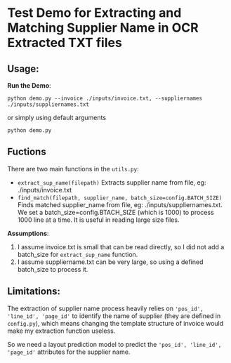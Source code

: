 # Test Demo for Extracting and Matching Supplier Name in OCR Extracted TXT files

## Usage:

__Run the Demo__:

```
python demo.py --invoice ./inputs/invoice.txt, --suppliernames ./inputs/suppliernames.txt
```
or simply using default arguments

```
python demo.py
```

## Fuctions

There are two main functions in the `utils.py`:
- `extract_sup_name(filepath)` Extracts supplier name from file, eg: ./inputs/invoice.txt
- `find_match(filepath, supplier_name, batch_size=config.BATCH_SIZE)` Finds matched supplier_name from file, eg: ./inputs/suppliernames.txt. We set a batch_size=config.BTACH_SIZE (which is 1000) to process 1000 line at a time. It is useful in reading large size files.

__Assumptions__:
1. I assume invoice.txt is small that can be read directly, so I did not add a batch_size for `extract_sup_name` function.
2. I assume suppliername.txt can be very large, so using a defined batch_size to process it.

## Limitations:
The extraction of supplier name process heavily relies on `'pos_id', 'line_id', 'page_id'` to identify the name of supplier (they are defined in `config.py`), which means changing the template structure of invoice would make my extraction function useless.

So we need a layout prediction model to predict the `'pos_id', 'line_id', 'page_id'` attributes for the supplier name.